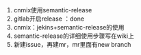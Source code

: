 1. cnmix使用semantic-release
2. gitlab开启release ：done
3. cnmix：jekins+semantic-release的使用
4. semantic-release的详细使用步骤写在wiki上
5. 新建issue，再建mr，mr里面有new branch